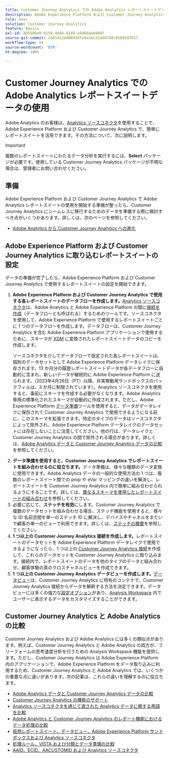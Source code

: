 ```yaml
---
title: Customer Journey Analytics での Adobe Analytics レポートスイートデータの使用
description: Adobe Experience Platform および Customer Journey Analytics に取り込むための Adobe Analytics レポートスイートの設定方法
role: User
solution: Customer Journey Analytics
feature: Basics
exl-id: db5506e0-6159-4d4b-8149-e4966dab9807
source-git-commit: cb81422ed08420fe9a16c32ddd748c9569197b17
workflow-type: ht
source-wordcount: '878'
ht-degree: 100%

---
```


# Customer Journey Analytics での Adobe Analytics レポートスイートデータの使用

Adobe Analytics のお客様は、[Analytics ソースコネクタ](https://experienceleague.adobe.com/docs/experience-platform/sources/connectors/adobe-applications/analytics.html?lang=ja)を使用することで、Adobe Experience Platform および Customer Journey Analytics で、簡単にレポートスイートを活用できます。その方法について、次に説明します。

>[!IMPORTANT]
>
>複数のレポートスイートにわたるデータ分析を実行するには、**Select** パッケージが必要です。使用している Customer Journey Analytics パッケージが不明な場合は、管理者にお問い合わせください。

## 準備

Adobe Experience Platform および Customer Journey Analytics で Adobe Analytics レポートスイートの使用を開始する準備が整ったら、Customer Journey Analytics にシームレスに移行するためのデータを準備する際に検討すべき点がいくつかあります。詳しくは、次のページを参照してください。

* [Adobe Analytics から Customer Journey Analytics への進化](/help/getting-started/aa-to-cja.md)

## Adobe Experience Platform および Customer Journey Analytics に取り込むレポートスイートの設定

データの準備が完了したら、Adobe Experience Platform および Customer Journey Analytics で使用するレポートスイートの設定を開始できます。

1. **Adobe Experience Platform および Customer Journey Analytics で使用する各レポートスイートのデータフローを作成します。**[Analytics ソースコネクタ](https://experienceleague.adobe.com/docs/experience-platform/sources/connectors/adobe-applications/analytics.html?lang=ja)は、Adobe Analytics と Adobe Experience Platform の間に[接続を作成](/help/connections/create-connection.md)（データフローとも呼ばれる）するためのツールです。ソースコネクタを使用して、Adobe Experience Platform で使用するレポートスイートごとに 1 つのデータフローを作成します。データフローは、Customer Journey Analytics を含む Adobe Experience Platform アプリケーションで使用するために、スキーマが [XDM](https://experienceleague.adobe.com/docs/platform-learn/tutorials/schemas/schemas-and-experience-data-model.html?lang=ja) に変換されたレポートスイートデータのコピーを作成します。<p>ソースコネクタを介してデータフローで設定された各レポートスイートは、個別のデータセットとして Adobe Experience Platform データレイクに保存されます。13 か月分の履歴レポートスイートデータが各データフローに自動的に含まれ、新しいデータが継続的に Adobe Experience Platform に送られます。（2023年4月26日（PT）以降、非実稼動用サンドボックスのバックフィルは、3 か月に制限されています）。Analytics ソースコネクタを使用すると、事前にスキーマを作成する必要がなくなります。Adobe Analytics 専用の標準化されたスキーマが自動的に作成されます。ただし、Adobe Experience Platform [データ準備](https://experienceleague.adobe.com/docs/experience-platform/data-prep/home.html?lang=ja)ツールを使用すると、データがデータレイクに保存されて Customer Journey Analytics で使用できるようになる前に、このスキーマを拡張できます。特定のタイプのデータはソースコネクタによって除外され、Adobe Experience Platform データレイクのデータセットには存在しないことに注意してください。他の行は、データレイクと Customer Journey Analytics の間で除外される場合があります。詳しくは、[Adobe Analytics データと Customer Journey Analytics データの比較](/help/troubleshooting/compare.md)を参照してください。
1. **データ準備を使用すると、Customer Journey Analytics でレポートスイートを組み合わせるのに役立ちます。**&#x200B;データ準備は、様々な種類のデータ変換に使用できます。Adobe Analytics データの一般的な使用方法の 1 つは、複数のレポートスイート間での prop や eVar マッピングの違いを解決し、レポートスイートを Customer Journey Analytics 内で簡単に組み合わせられるようにすることです。詳しくは、[異なるスキーマを使用したレポートスイートの組み合わせ](/help/use-cases/aa-data/combine-report-suites.md)を参照してください。
1. 必要に応じて、**ステッチを有効**&#x200B;にします。Customer Journey Analytics で複数のデータセットを組み合わせる場合、ステッチ機能を使用すると、様々な ID 名前空間を単一のステッチ ID に解決し、デバイスやチャネルをまたいで顧客の単一のビューで利用できます。詳しくは、[ステッチの概要](../../stitching/overview.md)を参照してください。
1. **1 つ以上の Customer Journey Analytics 接続を作成します。**&#x200B;レポートスイートのデータセットを Adobe Experience Platform データレイクで使用できるようになったら、1 つ以上の [Customer Journey Analytics 接続](/help/connections/overview.md)を作成して、これらのデータセットを Customer Journey Analytics に取り込みます。接続内で、レポートスイートのデータを他のタイプのデータと組み合わせ、顧客体験の真のクロスチャネルビューを作成できます。
1. **1 つ以上の Customer Journey Analytics データビューを作成します。**[データビュー](/help/data-views/data-views.md)は、Customer Journey Analytics に特有のコンテナで、Customer Journey Analytics 接続からデータを解釈する方法を決定できます。データビューには多くの強力な[設定オプション](/help/data-views/create-dataview.md)があり、[Analysis Workspace](/help/analysis-workspace/home.md) 内でユーザーに表示するデータをカスタマイズすることができます。

## Customer Journey Analytics と Adobe Analytics の比較

Customer Journey Analytics および Adobe Analytics には多くの類似点があります。例えば、Customer Journey Analytics と Adobe Analytics の両方が、フリーフォームの思考速度分析を行うための Analysis Workspace 機能を提供します。ただし、Customer Journey Analytics は Adobe Experience Platform 内のアプリケーションで、Adobe Experience Platform をデータ取り込みに利用するため、Customer Journey Analytics と Adobe Analytics では、いくつかの重要な点に違いがあります。次の記事は、これらの違いを理解するのに役立ちます。

* [Adobe Analytics データと Customer Journey Analytics データの比較](/help/troubleshooting/compare.md)
* [Customer Journey Analytics の機能のサポート](/help/getting-started/aa-vs-cja/cja-aa.md)
* [Analytics ソースコネクタを通じて渡された Analytics データに関する用語を比較](/help/getting-started/aa-vs-cja/terminology.md)
* [Adobe Analytics と Customer Journey Analytics のレポート機能におけるデータ処理の比較](/help/getting-started/aa-vs-cja/data-processing-comparisons.md)
* [仮想レポートスイート、データビュー、Adobe Experience Platform サンドボックスおよび Analytics ソースコネクタ](/help/getting-started/aa-vs-cja/vrs-dataview-sandbox-adc.md)
* [処理ルール、VISTA および分類とデータ準備の比較](/help/getting-started/aa-vs-cja/pr-vista-dataprep.md)
* [AAID、ECID、AACUSTOMID および Analytics ソースコネクタ](/help/getting-started/aa-vs-cja/aaid-ecid-adc.md)
